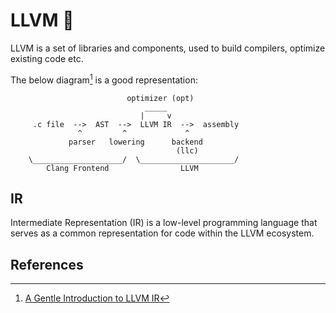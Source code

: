 # LLVM 🐉

LLVM is a set of libraries and components, used to build compilers, optimize existing code etc.

The below diagram[^agil] is a good representation:

```text
                          optimizer (opt)
                              _____
                             |     v
     .c file  -->  AST  -->  LLVM IR  -->  assembly
               ^         ^             ^
             parser   lowering      backend
                                     (llc)
    \____________________/  \_____________________/
        Clang Frontend                LLVM
```

## IR

Intermediate Representation (IR) is a low-level programming language that serves as a common representation for code within the LLVM ecosystem.

## References

[^agil]: [A Gentle Introduction to LLVM IR](https://mcyoung.xyz/2023/08/01/llvm-ir/)
[^langref]: [LLVM Language Reference Manual](https://llvm.org/docs/LangRef.html)
